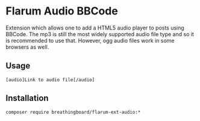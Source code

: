 # Flarum Audio BBCode

Extension which allows one to add a HTML5 audio player to posts using BBCode. The mp3 is still the most widely supported audio file type and so it is recommended to use that. However, ogg audio files work in some browsers as well.

## Usage

```
[audio]Link to audio file[/audio]
```

## Installation

```
composer require breathingboard/flarum-ext-audio:*
```
